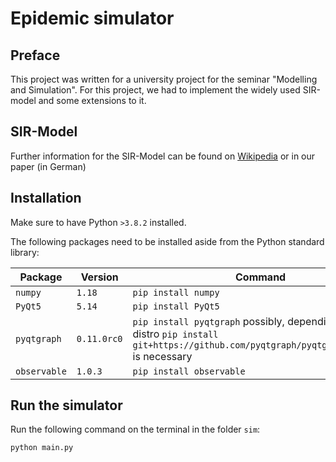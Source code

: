 # Epidemic simulator

## Preface
This project was written for a university project for the seminar "Modelling and Simulation". For this project, we had to implement the widely used SIR-model and some extensions to it.

## SIR-Model 
Further information for the SIR-Model can be found on [Wikipedia](https://en.wikipedia.org/wiki/Compartmental_models_in_epidemiology#The_SIR_model) or in our paper (in German)

## Installation

Make sure to have Python `>3.8.2` installed.

The following packages need to be installed aside from the Python standard library:

| Package | Version | Command |
| --- | --- | --- |
| `numpy` | `1.18` | `pip install numpy` |
| `PyQt5` | `5.14` | `pip install PyQt5` |
| `pyqtgraph` | `0.11.0rc0` | `pip install pyqtgraph` possibly, depending on the distro `pip install git+https://github.com/pyqtgraph/pyqtgraph@develop` is necessary |
| `observable` | `1.0.3` | `pip install observable` |

## Run the simulator

Run the following command on the terminal in the folder `sim`:

```bash
python main.py
```
